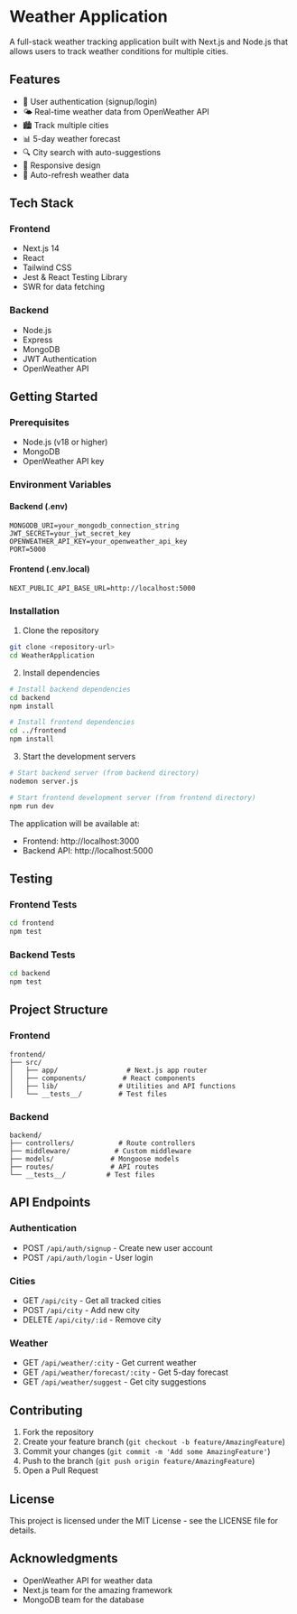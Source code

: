 # Weather Application

A full-stack weather tracking application built with Next.js and Node.js that allows users to track weather conditions for multiple cities.

## Features

- 🔐 User authentication (signup/login)
- 🌤️ Real-time weather data from OpenWeather API
- 🏙️ Track multiple cities
- 📊 5-day weather forecast
- 🔍 City search with auto-suggestions
- 📱 Responsive design
- 🔄 Auto-refresh weather data

## Tech Stack

### Frontend
- Next.js 14
- React
- Tailwind CSS
- Jest & React Testing Library
- SWR for data fetching

### Backend
- Node.js
- Express
- MongoDB
- JWT Authentication
- OpenWeather API

## Getting Started

### Prerequisites
- Node.js (v18 or higher)
- MongoDB
- OpenWeather API key

### Environment Variables

#### Backend (.env)
```env
MONGODB_URI=your_mongodb_connection_string
JWT_SECRET=your_jwt_secret_key
OPENWEATHER_API_KEY=your_openweather_api_key
PORT=5000
```

#### Frontend (.env.local)
```env
NEXT_PUBLIC_API_BASE_URL=http://localhost:5000
```

### Installation

1. Clone the repository
```bash
git clone <repository-url>
cd WeatherApplication
```

2. Install dependencies
```bash
# Install backend dependencies
cd backend
npm install

# Install frontend dependencies
cd ../frontend
npm install
```

3. Start the development servers

```bash
# Start backend server (from backend directory)
nodemon server.js

# Start frontend development server (from frontend directory)
npm run dev
```

The application will be available at:
- Frontend: http://localhost:3000
- Backend API: http://localhost:5000

## Testing

### Frontend Tests
```bash
cd frontend
npm test
```

### Backend Tests
```bash
cd backend
npm test
```

## Project Structure

### Frontend
```
frontend/
├── src/
│   ├── app/                 # Next.js app router
│   ├── components/         # React components
│   ├── lib/               # Utilities and API functions
│   └── __tests__/         # Test files
```

### Backend
```
backend/
├── controllers/           # Route controllers
├── middleware/           # Custom middleware
├── models/              # Mongoose models
├── routes/              # API routes
└── __tests__/          # Test files
```

## API Endpoints

### Authentication
- POST `/api/auth/signup` - Create new user account
- POST `/api/auth/login` - User login

### Cities
- GET `/api/city` - Get all tracked cities
- POST `/api/city` - Add new city
- DELETE `/api/city/:id` - Remove city

### Weather
- GET `/api/weather/:city` - Get current weather
- GET `/api/weather/forecast/:city` - Get 5-day forecast
- GET `/api/weather/suggest` - Get city suggestions

## Contributing

1. Fork the repository
2. Create your feature branch (`git checkout -b feature/AmazingFeature`)
3. Commit your changes (`git commit -m 'Add some AmazingFeature'`)
4. Push to the branch (`git push origin feature/AmazingFeature`)
5. Open a Pull Request

## License

This project is licensed under the MIT License - see the LICENSE file for details.

## Acknowledgments

- OpenWeather API for weather data
- Next.js team for the amazing framework
- MongoDB team for the database
